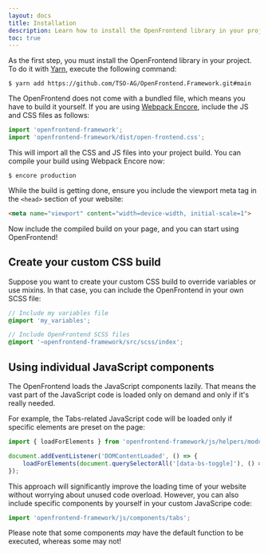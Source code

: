 ```yaml
---
layout: docs
title: Installation
description: Learn how to install the OpenFrontend library in your project
toc: true
---
```



As the first step, you must install the OpenFrontend library in your project. To do it with [Yarn](https://yarnpkg.com/),
execute the following command:

```shell
$ yarn add https://github.com/TSO-AG/OpenFrontend.Framework.git#main
```

The OpenFrontend does not come with a bundled file, which means you have to build it yourself.
If you are using [Webpack Encore](https://github.com/symfony/webpack-encore), include the JS and CSS files as follows:

```js
import 'openfrontend-framework';
import 'openfrontend-framework/dist/open-frontend.css';
```

This will import all the CSS and JS files into your project build. You can compile your build using Webpack Encore now:

```shell
$ encore production
```

While the build is getting done, ensure you include the viewport meta tag in the `<head>` section of your website:

```html
<meta name="viewport" content="width=device-width, initial-scale=1">
```

Now include the compiled build on your page, and you can start using OpenFrontend!

## Create your custom CSS build

Suppose you want to create your custom CSS build to override variables or use mixins. In that case, you can
include the OpenFrontend in your own SCSS file:

```scss
// Include my variables file
@import 'my_variables';

// Include OpenFrontend SCSS files
@import '~openfrontend-framework/src/scss/index';
```

## Using individual JavaScript components

The OpenFrontend loads the JavaScript components lazily. That means the vast part of the JavaScript code
is loaded only on demand and only if it's really needed.

For example, the Tabs-related JavaScript code will be loaded only if specific elements are preset on the page:

```js
import { loadForElements } from 'openfrontend-framework/js/helpers/module-loader';

document.addEventListener('DOMContentLoaded', () => {
    loadForElements(document.querySelectorAll('[data-bs-toggle]'), () => import('openfrontend-framework/js/components/tabs'));
});
```

This approach will significantly improve the loading time of your website without worrying about unused code overload.
However, you can also include specific components by yourself in your custom JavaScripe code:

```js
import 'openfrontend-framework/js/components/tabs';
```

Please note that some components _may_ have the default function to be executed, whereas some may not!
